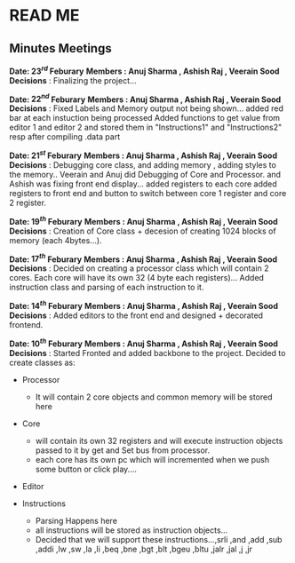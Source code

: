 # READ ME
## Minutes Meetings
**Date: $23^{rd}$ Feburary**
**Members : Anuj Sharma , Ashish Raj , Veerain Sood**
**Decisions** : Finalizing the project... 

**Date: $22^{nd}$ Feburary**
**Members : Anuj Sharma , Ashish Raj , Veerain Sood**
**Decisions** : Fixed Labels and Memory output not being shown... added red bar at each instuction being processed
Added functions to get value from editor 1 and editor 2 and stored them in "Instructions1" and "Instructions2" resp after compiling .data part 


**Date: $21^{st}$ Feburary**
**Members : Anuj Sharma , Ashish Raj , Veerain Sood**
**Decisions** : Debugging core class, and adding memory ,
adding styles to the memory.. 
Veerain and Anuj did Debugging of Core and Processor.
and Ashish was fixing front end display...
added registers to each core
added registers to front end and button to switch between core 1 register and core 2 register.

**Date: $19^{th}$ Feburary**
**Members : Anuj Sharma , Ashish Raj , Veerain Sood**
**Decisions** : Creation of Core class + decesion of creating 1024 blocks of memory (each 4bytes...).

**Date: $17^{th}$ Feburary**
**Members : Anuj Sharma , Ashish Raj , Veerain Sood**
**Decisions** : Decided on creating a processor class which will contain 2 cores. Each core will have its own 32 (4 byte each registers)... Added instruction class and parsing of each instruction to it.

**Date: $14^{th}$ Feburary**
**Members : Anuj Sharma , Ashish Raj , Veerain Sood**
**Decisions** : 
Added editors to the front end and designed + decorated frontend.

**Date: $10^{th}$ Feburary**
**Members : Anuj Sharma , Ashish Raj , Veerain Sood**
**Decisions** : 
Started Fronted and added backbone to the project. Decided to create classes as: 
* Processor
    * It will contain 2 core objects and common memory will be stored here
* Core
    * will contain its own 32 registers and will execute instruction objects passed to it by get and Set bus from processor.
    * each core has its own pc which will incremented when we push some button or click play....
    
* Editor
* Instructions
     * Parsing Happens here
     * all instructions will be stored as instruction objects...
    * Decided that we will support these instructions...,srli ,and ,add ,sub ,addi ,lw ,sw ,la ,li ,beq ,bne ,bgt ,blt ,bgeu ,bltu ,jalr ,jal  ,j ,jr





